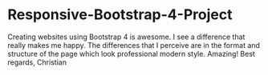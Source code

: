 # Responsive-Bootstrap-4-Project

Creating websites using Bootstrap 4 is awesome. I see a difference that really makes me happy.
The differences that I perceive are in the format and structure of the page which look
professional modern style. Amazing!
Best regards, Christian
